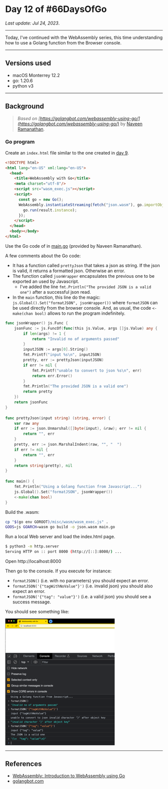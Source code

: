 # Day 12 of #66DaysOfGo

_Last update:  Jul 24, 2023_.

---

Today, I've continued with the WebAssembly series, this time understanding how to use a Golang function from the Browser console.

---

## Versions used

- macOS Monterrey 12.2
- go: 1.20.6
- python v3

---

## Background

> _Based on [https://golangbot.com/webassembly-using-go/](https://golangbot.com/webassembly-using-go/)_ by [Naveen Ramanathan](http://twitter.com/msgtonaveen).


### Go program

Create an `index.html` file similar to the one created in [day 9](../day09/index.html).

```html
<!DOCTYPE html>
<html lang="en-US" xml:lang="en-US">
  <head>
    <title>WebAssembly with Go</title>
    <meta charset="utf-8"/>
    <script src="wasm_exec.js"></script>
    <script>
      const go = new Go();
      WebAssembly.instantiateStreaming(fetch("json.wasm"), go.importObject).then((result) => {
        go.run(result.instance);
      });
    </script>
  </head>
  <body></body>
</html>
```

Use the Go code of in [main.go](./main.go) (provided by Naveen Ramanathan).

A few comments about the Go code:

- It has a function called `prettyJson` that takes a json as string. If the json is valid, it returns a formatted json. Otherwise an error.
- The function called `jsonWrapper` encapsulates the previous one to be exported an used by Javascript.
  - I've added the line `fmt.Println("The provided JSON is a valid one")` after a successful json read.
- In the `main` function, this line do the magic: `js.Global().Set("formatJSON", jsonWrapper())` where `formatJSON` can be used directly from the browser console. And, as usual, the code `<-make(chan bool)` allows to run the program indefinitely.

```go
func jsonWrapper() js.Func {
    jsonFunc := js.FuncOf(func(this js.Value, args []js.Value) any {
        if len(args) != 1 {
            return "Invalid no of arguments passed"
        }
        inputJSON := args[0].String()
        fmt.Printf("input %s\n", inputJSON)
        pretty, err := prettyJson(inputJSON)
        if err != nil {
            fmt.Printf("unable to convert to json %s\n", err)
            return err.Error()
        }
        fmt.Println("The provided JSON is a valid one")
        return pretty
    })
    return jsonFunc
}

func prettyJson(input string) (string, error) {
    var raw any
    if err := json.Unmarshal([]byte(input), &raw); err != nil {
        return "", err
    }
    pretty, err := json.MarshalIndent(raw, "", "  ")
    if err != nil {
        return "", err
    }
    return string(pretty), nil
}

func main() {
    fmt.Println("Using a Golang function from Javascript...")
    js.Global().Set("formatJSON", jsonWrapper())
    <-make(chan bool)
}
```

Build the .wasm:

```bash
cp "$(go env GOROOT)/misc/wasm/wasm_exec.js" .
GOOS=js GOARCH=wasm go build -o json.wasm main.go
```

Run a local Web server and load the index.html page.

```bash
$ python3 -m http.server
Serving HTTP on :: port 8000 (http://[::]:8000/) ...
```

Open http://localhost:8000

Then go to the console. If you execute for instance:

- `formatJSON()` (i.e. with no parameters) you should expect an error.
- `formatJSON('{"tagWithNoValue"}')` (i.e. invalid json) you should also expect an error.
- `formatJSON('{"tag": "value"}')` (i.e. a valid json) you should see a success message.

You should see something like:

<img src="readme-images/json.png" alt="Use a Golang function from the Browser console" width="350"/>

---

## References

- [WebAssembly: Introduction to WebAssembly using Go](https://golangbot.com/webassembly-using-go)
- [golangbot.com](https://golangbot.com)
